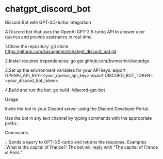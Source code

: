 # chatgpt_discord_bot
Discord Bot with GPT-3.5-turbo Integration

A Discord bot that uses the OpenAI GPT-3.5-turbo API to answer user queries and provide assistance in real-time.

1.Clone the repository:
git clone https://github.com/kasugamirai/chatgpt_discord_bot.git

2.Install required dependencies:
go get github.com/bwmarrin/discordgo

3.Set up the environment variables for your API keys:
export OPENAI_API_KEY=<your_openai_api_key>
export DISCORD_BOT_TOKEN=<your_discord_bot_token>

4.Build and run the bot:
go build
./discord-gpt-bot

Usage

Invite the bot to your Discord server using the Discord Developer Portal.

Use the bot in any text channel by typing commands with the appropriate prefix.

Commands

.<query>: Sends a query to GPT-3.5-turbo and returns the response.
Examples
.What is the capital of France?: The bot will reply with "The capital of France is Paris."

